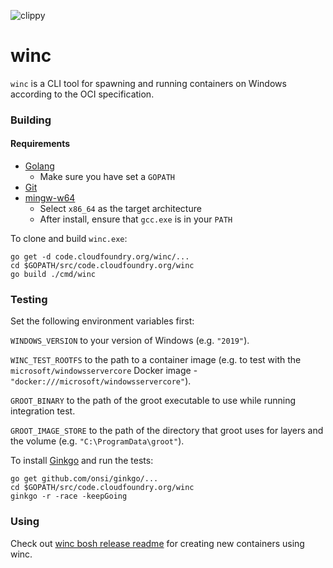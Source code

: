 ![clippy](https://media.giphy.com/media/13V60VgE2ED7oc/giphy.gif)

# winc

`winc` is a CLI tool for spawning and running containers on Windows according to the OCI specification.

### Building

#### Requirements

* [Golang](https://golang.org/dl/)
  * Make sure you have set a `GOPATH`
* [Git](https://git-for-windows.github.io/)
* [mingw-w64](https://sourceforge.net/projects/mingw-w64/)
  * Select `x86_64` as the target architecture
  * After install, ensure that `gcc.exe` is in your `PATH`

To clone and build `winc.exe`:

```
go get -d code.cloudfoundry.org/winc/...
cd $GOPATH/src/code.cloudfoundry.org/winc
go build ./cmd/winc
```

### Testing

Set the following environment variables first:

`WINDOWS_VERSION` to your version of Windows (e.g. `"2019"`).

`WINC_TEST_ROOTFS` to the path to a container image (e.g. to test with the `microsoft/windowsservercore` Docker image - `"docker:///microsoft/windowsservercore"`).

`GROOT_BINARY` to the path of the groot executable to use while running integration test.

`GROOT_IMAGE_STORE` to the path of the directory that groot uses for layers and the volume (e.g. `"C:\ProgramData\groot"`).

To install [Ginkgo](https://onsi.github.io/ginkgo/
) and run the tests:
```
go get github.com/onsi/ginkgo/...
cd $GOPATH/src/code.cloudfoundry.org/winc
ginkgo -r -race -keepGoing
```

### Using

Check out [winc bosh release readme](https://github.com/cloudfoundry-incubator/winc-release/blob/develop/README.md) for creating new containers using winc.
